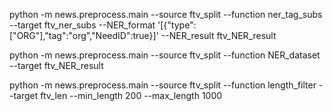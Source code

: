 python -m news.preprocess.main --source ftv_split --function ner_tag_subs --target ftv_ner_subs --NER_format '[{"type":["ORG"],"tag":"org","NeedID":true}]' --NER_result ftv_NER_result

python -m news.preprocess.main --source ftv_split --function NER_dataset --target ftv_NER_result

python -m news.preprocess.main --source ftv_split --function length_filter --target ftv_len --min_length 200 --max_length 1000